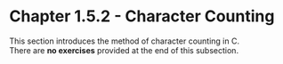 # Chapter 1.5.2 - Character Counting

This section introduces the method of character counting in C.  
There are **no exercises** provided at the end of this subsection.
